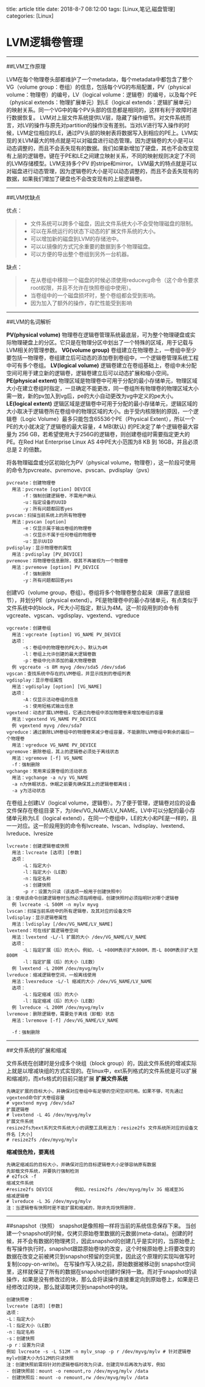 ﻿title: article title
date: 2018-8-7 08:12:00
tags: [Linux,笔记,磁盘管理]
categories: [Linux]

# LVM逻辑卷管理

---

##LVM工作原理

LVM在每个物理卷头部都维护了一个metadata，每个metadata中都包含了整个VG（volume group：卷组）的信息，包括每个VG的布局配置，PV（physical volume：物理卷）的编号，LV（logical volume：逻辑卷）的编号，以及每个PE（physical extends：物理扩展单元）到LE（logical extends：逻辑扩展单元）的映射关系。同一个VG中的每个PV头部的信息都是相同的，这样有利于故障时进行数据恢复。
LVM对上层文件系统提供LV层，隐藏了操作细节。对文件系统而言，对LV的操作与原先对partition的操作没有差别。当对LV进行写入操作的时候，LVM定位相应的LE，通过PV头部的映射表将数据写入到相应的PE上。LVM实现的关LVM最大的特点就是可以对磁盘进行动态管理。因为逻辑卷的大小是可以动态调整的，而且不会丢失现有的数据。我们如果新增加了硬盘，其也不会改变现有上层的逻辑卷。键在于PE和LE之间建立映射关系，不同的映射规则决定了不同的LVM存储模型。LVM支持多个PV 的stripe和mirror。
LVM最大的特点就是可以对磁盘进行动态管理，因为逻辑卷的大小是可以动态调整的，而且不会丢失现有的数据，如果我们增加了硬盘也不会改变现有的上层逻辑卷。

---

##LVM优缺点

优点：
>* 文件系统可以跨多个磁盘，因此文件系统大小不会受物理磁盘的限制。
>* 可以在系统运行的状态下动态的扩展文件系统的大小。
>* 可以增加新的磁盘到LVM的存储池中。
>* 可以以镜像的方式冗余重要的数据到多个物理磁盘。
>* 可以方便的导出整个卷组到另外一台机器。

缺点：
>* 在从卷组中移除一个磁盘的时候必须使用reducevg命令（这个命令要求root权限，并且不允许在快照卷组中使用）。
>* 当卷组中的一个磁盘损坏时，整个卷组都会受到影响。
>* 因为加入了额外的操作，存贮性能受到影响

---

##LVM的名词解析

**PV(physical volume)**
物理卷在逻辑卷管理系统最底层，可为整个物理硬盘或实际物理硬盘上的分区。它只是在物理分区中划出了一个特殊的区域，用于记载与LVM相关的管理参数。 
**VG(volume group)**
卷组建立在物理卷上，一卷组中至少要包括一物理卷，卷组建立后可动态的添加卷到卷组中，一个逻辑卷管理系统工程中可有多个卷组。
**LV(logical volume)**
逻辑卷建立在卷组基础上，卷组中未分配空间可用于建立新的逻辑卷，逻辑卷建立后可以动态扩展和缩小空间。
**PE(physical extent)**
物理区域是物理卷中可用于分配的最小存储单元，物理区域大小在建立卷组时指定，一旦确定不能更改，同一卷组所有物理卷的物理区域大小需一致，新的pv加入到vg后，pe的大小自动更改为vg中定义的pe大小。
**LE(logical extent)**
逻辑区域是逻辑卷中可用于分配的最小存储单元，逻辑区域的大小取决于逻辑卷所在卷组中的物理区域的大小。由于受内核限制的原因，一个逻辑卷（Logic Volume）最多只能包含65536个PE（Physical Extent），所以一个PE的大小就决定了逻辑卷的最大容量，4 MB(默认) 的PE决定了单个逻辑卷最大容量为 256 GB，若希望使用大于256G的逻辑卷，则创建卷组时需要指定更大的PE。在Red Hat Enterprise Linux AS 4中PE大小范围为8 KB 到 16GB，并且必须总是 2 的倍数。

将各物理磁盘或分区初始化为PV（physical volume，物理卷），这一阶段可使用的命令为pvcreate、pvremove、pvscan、pvdisplay（pvs）
```vim
pvcreate：创建物理卷
  用法：pvcreate [option] DEVICE
      -f：强制创建逻辑卷，不需用户确认
      -u：指定设备的UUID
      -y：所有问题都回答yes
pvscan：扫描当前系统上的所有物理卷
  用法：pvscan [option]
      -e：仅显示属于输出卷组的物理卷
      -n：仅显示不属于任何卷组的物理卷
      -u：显示UUID
pvdisplay：显示物理卷的属性
  用法：pvdisplay [PV_DEVICE]
pvremove：将物理卷信息删除，使其不再被视为一个物理卷
  用法：pvremove [option] PV_DEVICE
      -f：强制删除
      -y：所有问题都回答yes
```

创建VG（volume group，卷组）。卷组将多个物理卷整合起来（屏蔽了底层细节），并划分PE（physical extend）。PE是物理卷中的最小存储单元，有点类似于文件系统中的block，PE大小可指定，默认为4M。这一阶段用到的命令有vgcreate、vgscan、vgdisplay、vgextend、vgreduce
```vim
vgcreate：创建卷组
  用法：vgcreate [option] VG_NAME PV_DEVICE
  选项：
      -s：卷组中的物理卷的PE大小，默认为4M
      -l：卷组上允许创建的最大逻辑卷数
      -p：卷级中允许添加的最大物理卷数
  例 vgcreate -s 8M myvg /dev/sda5 /dev/sda6
vgscan：查找系统中存在的LVM卷组，并显示找到的卷组列表
vgdisplay：显示卷组属性
  用法：vgdisplay [option] [VG_NAME]
  选项：
      -A：仅显示活动卷组的信息
      -s：使用短格式输出信息
vgextend：动态扩展LVM卷组，它通过向卷组中添加物理卷来增加卷组的容量
  用法：vgextend VG_NAME PV_DEVICE
  例 vgextend myvg /dev/sda7
vgreduce：通过删除LVM卷组中的物理卷来减少卷组容量，不能删除LVM卷组中剩余的最后一个物理卷
  用法：vgreduce VG_NAME PV_DEVICE
vgremove：删除卷组，其上的逻辑卷必须处于离线状态
  用法：vgremove [-f] VG_NAME
  -f：强制删除
vgchange：常用来设置卷组的活动状态
  用法：vgchange -a n/y VG_NAME
  -a n为休眠状态，休眠之前要先确保其上的逻辑卷都离线；
  -a y为活动状态
```

在卷组上创建LV（logical volume，逻辑卷）。为了便于管理，逻辑卷对应的设备文件保存在卷组目录下，为/dev/VG_NAME/LV_NAME。LV中可以分配的最小存储单元称为LE（logical extend），在同一个卷组中，LE的大小和PE是一样的，且一一对应。这一阶段用到的命令有lvcreate、lvscan、lvdisplay、lvextend、lvreduce、lvresize
```vim
lvcreate：创建逻辑卷或快照
  用法：lvcreate [选项] [参数]
  选项：
      -L：指定大小
      -l：指定大小（LE数）
      -n：指定名称
      -s：创建快照
      -p r：设置为只读（该选项一般用于创建快照中）
注：使用该命令创建逻辑卷时当然必须指明卷组，创建快照时必须指明针对哪个逻辑卷 
  例 lvcreate -L 500M -n mylv myvg
lvscan：扫描当前系统中的所有逻辑卷，及其对应的设备文件
lvdisplay：显示逻辑卷属性
  用法：lvdisplay [/dev/VG_NAME/LV_NAME]
lvextend：可在线扩展逻辑卷空间
  用法：lvextend -L/-l 扩展的大小 /dev/VG_NAME/LV_NAME  
  选项：
      -L：指定扩展（后）的大小。例如，-L +800M表示扩大800M，而-L 800M表示扩大至800M
      -l：指定扩展（后）的大小（LE数）
  例 lvextend -L 200M /dev/myvg/mylv
lvreduce：缩减逻辑卷空间，一般离线使用
  用法：lvexreduce -L/-l 缩减的大小 /dev/VG_NAME/LV_NAME  
  选项：
      -L：指定缩减（后）的大小
      -l：指定缩减（后）的大小（LE数）
  例 lvreduce -L 200M /dev/myvg/mylv
lvremove：删除逻辑卷，需要处于离线（卸载）状态
  用法：lvremove [-f] /dev/VG_NAME/LV_NAME

  -f：强制删除
```

---

##文件系统的扩展和缩减

文件系统在创建时是分成多个块组（block group）的，因此文件系统的增减实际上就是以增减块组的方式实现的。在linux中，ext系列格式的文件系统是可以扩展和缩减的，而xfs格式的目前只能扩展
**扩展文件系统**
```vim
先确定扩展的目标大小，并确保对应卷组中有足够的空闲空间可用。如果不够，可先通过vgextend命令扩大卷组容量
# vgextend myvg /dev/sda7
扩展逻辑卷
# lvextend -L 4G /dev/myvg/mylv 
扩展文件系统
resize2fs为ext系列文件系统大小的调整工具用法为：resize2fs 文件系统所对应的设备文件名 [大小]
# resize2fs /dev/myvg/mylv
```

**缩减很危险，要离线**
```vim
先确定缩减后的目标大小，并确保对应的目标逻辑卷大小足够容纳原有数据
先卸载文件系统，并要执行强制检测
# e2fsck -f
缩减文件系统
#resize2fs DEVICE        例如，resize2fs /dev/myvg/mylv 3G 缩减至3G
缩减逻辑卷
# lvreduce -L 3G /dev/myvg/mylv
注：当逻辑卷有快照时是不能扩展和缩减的，除非先将快照删除.
```

---

##snapshot（快照）
snapshot是像照相一样将当前的系统信息保存下来。
当创建一个snapshot的时候，仅拷贝原始卷里数据的元数据(meta-data)。创建的时候，并不会有数据的物理拷贝，因此snapshot的创建几乎是实时的，当原始卷上有写操作执行时，snapshot跟踪原始卷块的改变，这个时候原始卷上将要改变的数据在改变之前被拷贝到snapshot预留的空间里，因此这个原理的实现叫做写时复制(copy-on-write)。
在写操作写入块之前，原始数据被移动到 snapshot空间里，这样就保证了所有的数据在snapshot创建时保持一致。而对于snapshot的读操作，如果是没有修改过的块，那么会将读操作直接重定向到原始卷上，如果是已经修改过的块，那么就读取拷贝到snapshot中的块。
```vim
创建快照卷：
lvcreate [选项] [参数]
选项： 
-L：指定大小
-l：指定大小（LE数）
-n：指定名称
-s：创建快照
-p r：设置为只读
例如 lvcreate -s -L 512M -n mylv_snap -p r /dev/myvg/mylv # 针对逻辑卷mylv创建大小为512M的只读快照
注：创建快照前需将针对的逻辑卷临时改为只读，创建完毕后再改为读写，例如
- 创建快照前：mount -o remount,ro /dev/myvg/mylv /data
- 创建快照后：mount -o remount,rw /dev/myvg/mylv /data
```


